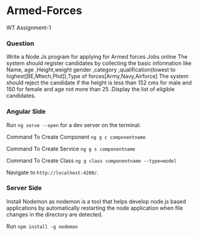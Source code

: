 # Armed-Forces
WT Assignment-1

### Question

Write a Node Js program for applying for Armed forces Jobs online
The system should register candidates by collecting the basic information like  Name, age ,Height,weight gender ,category ,qualification(lowest to highest[BE,Mtech,Phd]),Type of forces[Army,Navy,Airforce]
The system should reject the candidate if the height is less than 152 cms for male and 150 for female and age not more than 25  .Display the list of eligible candidates.


### Angular Side

Run `ng serve --open` for a dev server on the terminal. 

Command To Create Component `ng g c componentname`

Command To Create Service `ng g s componentname`

Command To Create Class `ng g class componentname --type=model`

Navigate to `http://localhost:4200/`.

### Server Side

Install Nodemon as nodemon is a tool that helps develop node.js based applications by automatically restarting the node application when file changes in the directory are detected.


Run `npm install -g nodemon`


